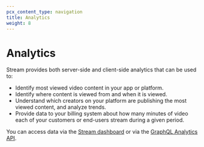 ```yaml
---
pcx_content_type: navigation
title: Analytics
weight: 8
---
```


# Analytics

Stream provides both server-side and client-side analytics that can be used to:

- Identify most viewed video content in your app or platform.
- Identify where content is viewed from and when it is viewed.
- Understand which creators on your platform are publishing the most viewed content, and analyze trends.
- Provide data to your billing system about how many minutes of video each of your customers or end-users stream during a given period.

You can access data via the [Stream dashboard](https://dash.Khulnasoft.com/?to=/:account/stream/analytics) or via the [GraphQL Analytics API](/stream/getting-analytics/fetching-bulk-analytics).
